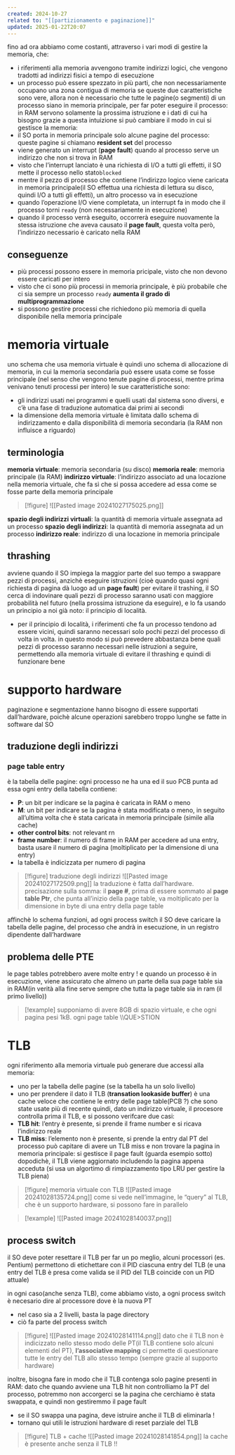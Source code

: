 ```yaml
---
created: 2024-10-27
related to: "[[partizionamento e paginazione]]"
updated: 2025-01-22T20:07
---
```

fino ad ora abbiamo come costanti, attraverso i vari modi di gestire la memoria, che:
- i riferimenti alla memoria avvengono tramite indirizzi logici, che vengono tradotti ad indirizzi fisici a tempo di esecuzione
- un processo può essere spezzato in più parti, che non necessariamente occupano una zona contigua di memoria
se queste due caratteristiche sono vere, allora non è necessario che tutte le pagine(o segmenti) di un processo siano in memoria principale, per far poter eseguire il processo: in RAM servono solamente la prossima istruzione e i dati di cui ha bisogno
grazie a questa intuizione si può cambiare il modo in cui si gestisce la memoria:
- il SO porta in memoria principale solo alcune pagine del processo: queste pagine si chiamano **resident set** del processo
- viene generato un interrupt (**page fault**) quando al processo serve un indirizzo che non si trova in RAM
- visto che l’interrupt lanciato è una richiesta di I/O a tutti gli effetti, il SO mette il processo nello stato`blocked`
- mentre il pezzo di processo che contiene l’indirizzo logico viene caricata in memoria principale(il SO effettua una richiesta di lettura su disco, quindi I/O a tutti gli effetti), un altro processo va in esecuzione
- quando l’operazione I/O viene completata, un interrupt fa in modo che il processo torni `ready` (non necessariamente in esecuzione)
- quando il processo verrà eseguito, occorrerà eseguire nuovamente la stessa istruzione che aveva causato il **page fault**, questa volta però, l’indirizzo necessario è caricato nella RAM
## conseguenze
- più processi possono essere in memoria pricipale, visto che non devono essere caricati per intero
- visto che ci sono più processi in memoria principale, è più probabile che ci sia sempre un processo `ready` **aumenta il grado di multiprogrammazione**
- si possono gestire processi che richiedono più memoria di quella disponibile nella memoria principale
# memoria virtuale
uno schema che usa memoria virtuale è quindi uno schema di allocazione di memoria, in cui la memoria secondaria può essere usata come se fosse principale (nel senso che vengono tenute pagine di processi, mentre prima venivano tenuti processi per intero)
le sue caratteristiche sono:
- gli indirizzi usati nei programmi e quelli usati dal sistema sono diversi, e c’è una fase di traduzione automatica dai primi ai secondi
- la dimensione della memoria virtuale è limitata dallo schema di indirizzamento e dalla disponibilità di memoria secondaria (la RAM non influisce a riguardo)
## terminologia 
**memoria virtuale**: memoria secondaria (su disco)
**memoria reale**: memoria principale (la RAM)
**indirizzo virtuale**: l’indirizzo associato ad una locazione nella memoria virtuale, che fa sì che si possa accedere ad essa come se fosse parte della memoria principale
>[!figure] ![[Pasted image 20241027175025.png]]

**spazio degli indirizzi virtuali**: la quantità di memoria virtuale assegnata ad un processo
**spazio degli indirizzi**: la quantità di memoria assegnata ad un processo
**indirizzo reale**: indirizzo di una locazione in memoria principale
## thrashing
avviene quando il SO impiega la maggior parte del suo tempo a swappare pezzi di processi, anzichè eseguire istruzioni (cioè quando quasi ogni richiesta di pagina dà luogo ad un **page fault**)
per evitare il trashing, il SO cerca di indovinare quali pezzi di processo saranno usati con maggiore probabilità nel futuro (nella prossima istruzione da eseguire), e lo fa usando un principio a noi già noto: il principio di località.
- per il principio di località, i riferimenti che fa un processo tendono ad essere vicini, quindi saranno necessari solo pochi pezzi del processo di volta in volta. in questo modo si può prevedere abbastanza bene quali pezzi di processo saranno necessari nelle istruzioni a seguire, permettendo alla memoria virtuale di evitare il thrashing e quindi di funzionare bene
# supporto hardware
paginazione e segmentazione hanno bisogno di essere supportati dall’hardware, poichè alcune operazioni sarebbero troppo lunghe se fatte in software dal SO
## traduzione degli indirizzi
### page table entry
è la tabella delle pagine: ogni processo ne ha una ed il suo PCB punta ad essa
ogni entry della tabella contiene:
- **P**: un bit per indicare se la pagina è caricata in RAM o meno
- **M**: un bit per indicare se la pagina è stata modificata o meno, in seguito all’ultima volta che è stata caricata in memoria principale (simile alla cache)
- **other control bits**: not relevant rn
- **frame number**: il numero di frame in RAM
per accedere ad una entry, basta usare il numero di pagina (moltiplicato per la dimensione di una entry)
- la tabella è indicizzata per numero di pagina
>[!figure] traduzione degli indirizzi
>![[Pasted image 20241027172509.png]]
la traduzione è fatta dall’hardware.
precisazione sulla somma: il **page #**, prima di essere sommato al **page table Ptr**, che punta all’inizio della page table, va moltiplicato per la dimensione in byte di una entry della page table

affinchè lo schema funzioni, ad ogni process switch il SO deve caricare la tabella delle pagine, del processo che andrà in esecuzione, in un registro dipendente dall’hardware
## problema delle PTE
le page tables potrebbero avere molte entry !  e quando un processo è in esecuzione, viene assicurato che almeno un parte della sua page table sia in RAM(in verità alla fine serve sempre che tutta la page table sia in ram (il primo livello))
>[!example]
supponiamo di avere 8GB di spazio virtuale, e che ogni pagina pesi 1kB. ogni page table \\\QUE>STION

# TLB
ogni riferimento alla memoria virtuale può generare due accessi alla memoria: 
- uno per la tabella delle pagine (se la tabella ha un solo livello)
- uno per prendere il dato
il TLB (**transation lookaside buffer**) è una cache veloce che contiene le entry delle page table(PCB ?) che sono state usate più di recente
quindi, dato un indirizzo virtuale, il procesore controlla prima il TLB, e si possono verifcare due casi:
- **TLB hit**: l’entry è presente, si prende il frame number e si ricava l’indirizzo reale
- **TLB miss**: l’elemento non è presente, si prende la entry dal PT del processo
può capitare di avere un TLB miss e non trovare la pagina in memoria principale: si gestisce il page fault (guarda esempio sotto)
dopodichè, il TLB viene aggiornato includendo la pagina appena acceduta (si usa un algortimo di rimpiazzamento tipo LRU per gestire la TLB piena)
>[!figure]  memoria virtuale con TLB
![[Pasted image 20241028135724.png]]
come si vede nell’immagine, le “query” al TLB, che è un supporto hardware, si possono fare in parallelo

>[!example]
![[Pasted image 20241028140037.png]]
## process switch
il SO deve poter resettare il TLB
per far un po meglio, alcuni processori (es. Pentium) permettono di etichettare con il PID ciascuna entry del TLB (e una entry del TLB è presa come valida se il PID del TLB coincide con un PID attuale)

in ogni caso(anche senza TLB), come abbiamo visto, a ogni process switch è necesario dire al processore dove è la nuova PT
- nel caso sia a 2 livelli, basta la page directory
- ciò fa parte del process switch

>[!figure] ![[Pasted image 20241028141114.png]]
>dato che il TLB non è indicizzato nello stesso modo delle PT(il TLB contiene solo alcuni elementi del PT), **l’associative mapping** ci permette di questionare tutte le entry del TLB allo stesso tempo (sempre grazie al supporto hardware)

inoltre, bisogna fare in modo che il TLB contenga solo pagine presenti in RAM: dato che quando avviene una TLB hit non controlliamo la PT del processo, potremmo non accorgerci se la pagina che cerchiamo è stata swappata, e quindi non gestiremmo il page fault
- se il SO swappa una pagina, deve istruire anche il TLB di eliminarla !
- tornano qui utili le istruzioni hardware di reset parziale del TLB
>[!figure] TLB + cache
![[Pasted image 20241028141854.png]]
la cache è presente anche senza il TLB !!
